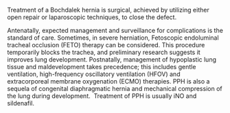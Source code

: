 Treatment of a Bochdalek hernia is surgical, achieved by utilizing either open repair or laparoscopic techniques, to close the defect.

Antenatally, expected management and surveillance for complications is the standard of care. Sometimes, in severe herniation, Fetoscopic endoluminal tracheal occlusion (FETO) therapy can be considered. This procedure temporarily blocks the trachea, and preliminary research suggests it improves lung development. Postnatally, management of hypoplastic lung tissue and maldevelopment takes precedence; this includes gentle ventilation, high-frequency oscillatory ventilation (HFOV) and extracorporeal membrane oxygenation (ECMO) therapies. PPH is also a sequela of congenital diaphragmatic hernia and mechanical compression of the lung during development.  Treatment of PPH is usually iNO and sildenafil.